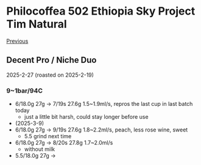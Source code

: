 # Philocoffea 502 Ethiopia Sky Project Tim Natural

[Previous](../2025-01/Philocoffea-502.md)

## Decent Pro / Niche Duo

2025-2-27 (roasted on 2025-2-19)

### 9~1bar/94C

- 6/18.0g 27g -> 7/19s 27.6g 1.5\~1.9ml/s, repros the last cup in last batch today
  - just a little bit harsh, could stay longer before use
- (2025-3-9)
- 6/18.0g 27g -> 9/19s 27.6g 1.8\~2.2ml/s, peach, less rose wine, sweet
  - 5.5 grind next time
- 6/18.0g 27g -> 8/20s 27.8g 1.7\~2.0ml/s
  - without milk
- 5.5/18.0g 27g -> 
